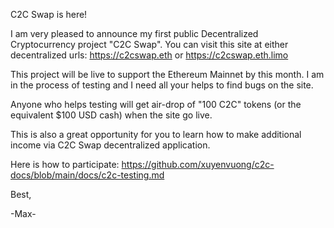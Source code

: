 C2C Swap is here!

I am very pleased to announce my first public Decentralized Cryptocurrency project "C2C Swap". You can visit this site at either decentralized urls: https://c2cswap.eth or https://c2cswap.eth.limo

This project will be live to support the Ethereum Mainnet by this month. I am in the process of testing and I need all your helps to find bugs on the site.

Anyone who helps testing will get air-drop of "100 C2C" tokens (or the equivalent $100 USD cash) when the site go live.

This is also a great opportunity for you to learn how to make additional income via C2C Swap decentralized application.

Here is how to participate:
https://github.com/xuyenvuong/c2c-docs/blob/main/docs/c2c-testing.md

Best,

-Max-
